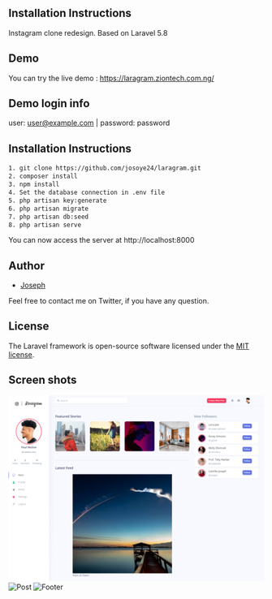 ## Installation Instructions
Instagram clone redesign. Based on Laravel 5.8


## Demo
You can try the live demo : https://laragram.ziontech.com.ng/


## Demo login info

user: user@example.com | password: password


## Installation Instructions

```
1. git clone https://github.com/josoye24/laragram.git
2. composer install
3. npm install
4. Set the database connection in .env file
5. php artisan key:generate
6. php artisan migrate
7. php artisan db:seed
8. php artisan serve
```
You can now access the server at http://localhost:8000


## Author
 - [Joseph](https://twitter.com/josoye24)

Feel free to contact me on Twitter, if you have any question.


## License

The Laravel framework is open-source software licensed under the [MIT license](https://opensource.org/licenses/MIT).

## Screen shots

![Home](/Screens/Home.PNG)
![Post](/Screens/Post.PNG)
![Footer](/Screens/Footer.PNG)


